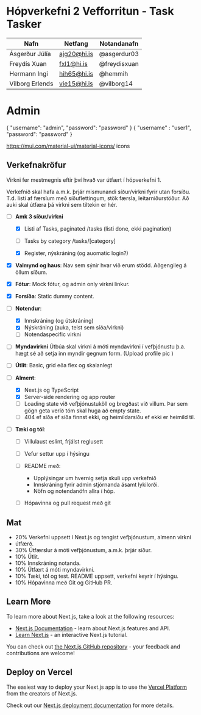# Hópverkefni 2 Vefforritun - Task Tasker

| Nafn           | Netfang                  | Notandanafn   |
|--------------  |--------------------------|---------------|
| Ásgerður Júlía | ajg20@hi.is              | @asgerdur03   |
| Freydís Xuan   | fxl1@hi.is               | @freydisxuan  |
| Hermann Ingi   | hih65@hi.is              | @hemmih       |
| Vilborg Erlends| vie15@hi.is              | @vilborg14    |



# Admin

{
    "username": "admin",
    "password": "password"
}
{
    "username" : "user1",
    "password": "password"
}


https://mui.com/material-ui/material-icons/  icons


## Verkefnakröfur

Virkni fer mestmegnis eftir því hvað var útfært í hópverkefni 1.

Verkefnið skal hafa a.m.k. þrjár mismunandi síður/virkni fyrir utan forsíðu. T.d. listi af færslum með síðuflettingum, stök færsla, leitarniðurstöður. Að auki skal útfæra þá virkni sem tiltekin er hér.
- [ ] **Amk 3 síður/virkni**
    - [x] Listi af Tasks, paginated /tasks (listi done, ekki pagination)
    - [ ] Tasks by category /tasks/[category]
    - [x] Register, nýskráning (og auomatic login?)


- [x] **Valmynd og haus**: Nav sem sýnir hvar við erum stödd. Aðgengileg á öllum síðum. 

- [x] **Fótur**: Mock fótur, og admin only virkni linkur. 
 
- [x] **Forsíða**: Static dummy content.

- [ ] **Notendur**: 
    - [x] Innskráning (og útskráning)
    - [x] Nýskráning (auka, telst sem síða/virkni)
    - [ ] Notendaspecific virkni

- [ ] **Myndavirkni** Útbúa skal virkni á móti myndavirkni í vefþjónustu þ.a. hægt sé að setja inn myndir gegnum form. (Upload profile pic )

- [ ] **Útlit**: Basic, grid eða flex og skalanlegt

- [ ] **Alment**: 
    - [x] Next.js og TypeScript
    - [x] Server-side rendering og app router
    - [ ] Loading state við vefþjónustuköll og bregðast við villum. Þar sem gögn geta verið tóm skal huga að empty state.
    - [ ] 404 ef síða ef síða finnst ekki, og heimildarsíðu ef ekki er heimild til. 

- [ ] **Tæki og tól**: 
    - [ ] Villulaust eslint, frjálst reglusett
    - [ ] Vefur settur upp í hýsingu
    - [ ] README með: 
        - Upplýsingar um hvernig setja skuli upp verkefnið
        - Innskráning fyrir admin stjórnanda ásamt lykilorði. 
        - Nöfn og notendanöfn allra í hóp.
    - [ ] Hópavinna og pull request með git




## Mat
- 20% Verkefni uppsett í Next.js og tengist vefþjónustum, almenn virkni 
- útfærð.
- 30% Útfærslur á móti vefþjónustum, a.m.k. þrjár síður.
- 10% Útlit.
- 10% Innskráning notanda.
- 10% Útfært á móti myndavirkni.
- 10% Tæki, tól og test. README uppsett, verkefni keyrir í hýsingu.
- 10% Hópavinna með Git og GitHub PR.




## Learn More

To learn more about Next.js, take a look at the following resources:

- [Next.js Documentation](https://nextjs.org/docs) - learn about Next.js features and API.
- [Learn Next.js](https://nextjs.org/learn) - an interactive Next.js tutorial.

You can check out [the Next.js GitHub repository](https://github.com/vercel/next.js) - your feedback and contributions are welcome!

## Deploy on Vercel

The easiest way to deploy your Next.js app is to use the [Vercel Platform](https://vercel.com/new?utm_medium=default-template&filter=next.js&utm_source=create-next-app&utm_campaign=create-next-app-readme) from the creators of Next.js.

Check out our [Next.js deployment documentation](https://nextjs.org/docs/app/building-your-application/deploying) for more details.

